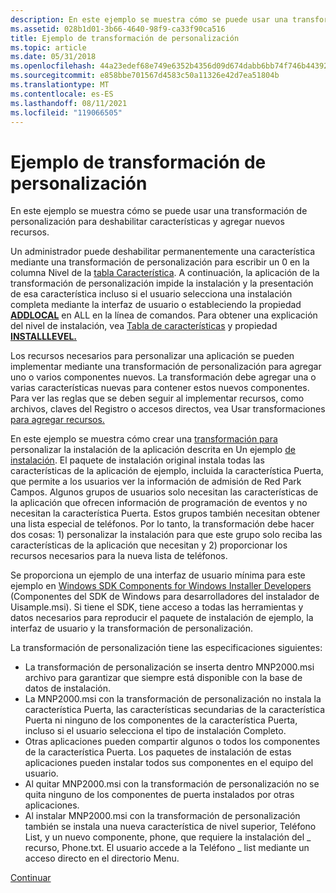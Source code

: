 ```yaml
---
description: En este ejemplo se muestra cómo se puede usar una transformación de personalización para deshabilitar características y agregar nuevos recursos.
ms.assetid: 028b1d01-3b66-4640-98f9-ca33f90ca516
title: Ejemplo de transformación de personalización
ms.topic: article
ms.date: 05/31/2018
ms.openlocfilehash: 44a23edef68e749e6352b4356d09d674dabb6bb74f746b443926ca6730f7974f
ms.sourcegitcommit: e858bbe701567d4583c50a11326e42d7ea51804b
ms.translationtype: MT
ms.contentlocale: es-ES
ms.lasthandoff: 08/11/2021
ms.locfileid: "119066505"
---
```

# <a name="a-customization-transform-example"></a>Ejemplo de transformación de personalización

En este ejemplo se muestra cómo se puede usar una transformación de personalización para deshabilitar características y agregar nuevos recursos.

Un administrador puede deshabilitar permanentemente una característica mediante una transformación de personalización para escribir un 0 en la columna Nivel de la [tabla Característica](feature-table.md). A continuación, la aplicación de la transformación de personalización impide la instalación y la presentación de esa característica incluso si el usuario selecciona una instalación completa mediante la interfaz de usuario o estableciendo la propiedad [**ADDLOCAL**](addlocal.md) en ALL en la línea de comandos. Para obtener una explicación del nivel de instalación, vea [Tabla de características](feature-table.md) y propiedad [**INSTALLLEVEL.**](installlevel.md)

Los recursos necesarios para personalizar una aplicación se pueden implementar mediante una transformación de personalización para agregar uno o varios componentes nuevos. La transformación debe agregar una o varias características nuevas para contener estos nuevos componentes. Para ver las reglas que se deben seguir al implementar recursos, como archivos, claves del Registro o accesos directos, vea Usar transformaciones [para agregar recursos.](using-transforms-to-add-resources.md)

En este ejemplo se muestra cómo crear una [transformación para](transforms.md) personalizar la instalación de la aplicación descrita en Un ejemplo [de instalación](an-installation-example.md). El paquete de instalación original instala todas las características de la aplicación de ejemplo, incluida la característica Puerta, que permite a los usuarios ver la información de admisión de Red Park Campos. Algunos grupos de usuarios solo necesitan las características de la aplicación que ofrecen información de programación de eventos y no necesitan la característica Puerta. Estos grupos también necesitan obtener una lista especial de teléfonos. Por lo tanto, la transformación debe hacer dos cosas: 1) personalizar la instalación para que este grupo solo reciba las características de la aplicación que necesitan y 2) proporcionar los recursos necesarios para la nueva lista de teléfonos.

Se proporciona un ejemplo de una interfaz de usuario mínima para este ejemplo en [Windows SDK Components for Windows Installer Developers](platform-sdk-components-for-windows-installer-developers.md) (Componentes del SDK de Windows para desarrolladores del instalador de Uisample.msi). Si tiene el SDK, tiene acceso a todas las herramientas y datos necesarios para reproducir el paquete de instalación de ejemplo, la interfaz de usuario y la transformación de personalización.

La transformación de personalización tiene las especificaciones siguientes:

-   La transformación de personalización se inserta dentro MNP2000.msi archivo para garantizar que siempre está disponible con la base de datos de instalación.
-   La MNP2000.msi con la transformación de personalización no instala la característica Puerta, las características secundarias de la característica Puerta ni ninguno de los componentes de la característica Puerta, incluso si el usuario selecciona el tipo de instalación Completo.
-   Otras aplicaciones pueden compartir algunos o todos los componentes de la característica Puerta. Los paquetes de instalación de estas aplicaciones pueden instalar todos sus componentes en el equipo del usuario.
-   Al quitar MNP2000.msi con la transformación de personalización no se quita ninguno de los componentes de puerta instalados por otras aplicaciones.
-   Al instalar MNP2000.msi con la transformación de personalización también se instala una nueva característica de nivel superior, Teléfono List, y un nuevo componente, phone, que requiere la instalación del \_ recurso, Phone.txt. El usuario accede a la Teléfono \_ list mediante un acceso directo en el directorio Menu.

[Continuar](customizing-an-original-database.md)

 

 



